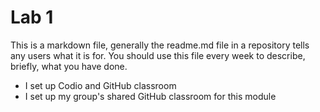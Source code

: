 # Lab 1
This is a markdown file, generally the readme.md file in a repository tells any users what it is for. You should use this file every week to describe, briefly, what you have done.

- I set up Codio and GitHub classroom
- I set up my group's shared GitHub classroom for this module